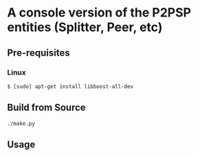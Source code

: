 # A console version of the P2PSP entities (Splitter, Peer, etc) #

## Pre-requisites ##
### Linux ###
```
$ [sudo] apt-get install libboost-all-dev
```
## Build from Source ##

```
./make.py
```

## Usage ##
[Advanced User Manual]: https://github.com/P2PSP/p2psp/tree/master/doc/advanced-user-manual "Advanced User Manual"


